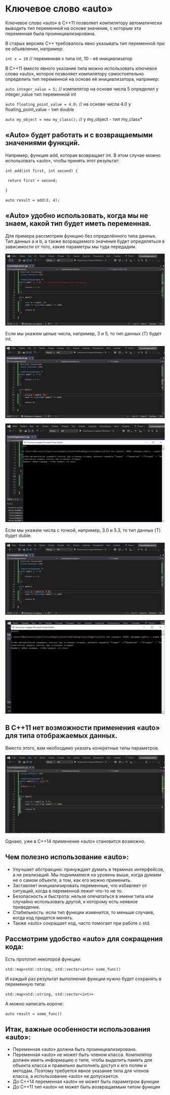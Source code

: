 # Ключевое слово «auto»

Ключевое слово «auto» в C++11 позволяет компилятору автоматически выводить тип переменной на основе значения, с которым эта переменная была проинициализирована.

В старых версиях C++ требовалось явно указывать тип переменной при ее объявлении, например:

`int x = 10` // переменная x типа int, 10 - её инициализатор 

В C++11 вместо явного указания типа можно использовать ключевое слово «auto», которое позволяет компилятору самостоятельно определить тип переменной на основе её инициализатора, например:

`auto integer_value = 5;` // компилятор на основе числа 5 определил у integer_value тип переменной int 


`auto floating_point_value = 4.0;` // на основе числа 4.0 у floating_point_value - тип double


`auto my_object = new my_class();` // у my_object - тип my_class*


## «Auto» будет работать и с возвращаемыми значениями функций. 


Например, функция add, которая возвращает int. В этом случае можно использовать «auto», чтобы принять этот результат:

`int add(int first, int second) {`


   ` return first + second;`

   
`}`


`auto result = add(3, 4);`


## «Auto» удобно использовать, когда мы не знаем, какой тип будет иметь переменная.


Для примера рассмотрим функцию без определённого типа данных. 
Тип данных a и b, а также возращаемого значения будет определяться в зависимости от того, какие параметры мы туда передадим.

![Image alt](https://github.com/netology-code/cppl-homeworks/blob/main/common/5.PNG)


Если мы укажем целые числа, например, 3 и 5, то тип данных (T) будет int.

![Image alt](https://github.com/netology-code/cppl-homeworks/blob/main/common/8.PNG)

![Image alt](https://github.com/netology-code/cppl-homeworks/blob/main/common/7.PNG)


Если мы укажем числа с точкой, например, 3.0 и 5.3, то тип данных (T) будет duble.

![Image alt](https://github.com/netology-code/cppl-homeworks/blob/main/common/9.PNG)

![Image alt](https://github.com/netology-code/cppl-homeworks/blob/main/common/10.PNG)


## В C++11 нет возможности применения «auto» для типа отображаемых данных.


Вместо этого, вам необходимо указать конкретные типы параметров.

![Image alt](https://github.com/netology-code/cppl-homeworks/blob/main/common/63PNG.PNG)


Однако, уже в C++14 применение «auto» становится возможно.

## Чем полезно использование «auto»:

- Улучшает абстракцию: принуждает думать в терминах интерфейсов, а не реализаций. Мы поднимаемся на уровень выше, когда думаем не о самом объекте, а том, как его можно применить.
- Заставляет инициализировать переменные, что избавляет от ситуаций, когда в переменной лежит что-то не то.
- Безопасность и быстрота: нельзя опечататься в имени типа или случайно использовать другой, к которому есть неявное приведение.
- Стабильность: если тип функции изменится, то меньше случаев, когда код придется менять.
- Также «auto» сокращает код, часто помогает при работе с std.

## Рассмотрим удобство «auto» для сокращения кода: 

Есть прототип некоторой функции:

`std::map<std::string, std::vector<int>> some_func()` 

И каждый раз результат выполнения функции нужно будет сохранять в переменную типа:

`std::map<std::string, std::vector<int>>`

А можно написать короче:

`auto result = some_func()` 

## Итак, важные особенности использования «auto»:

- Переменная «auto» должна быть проинициализирована.
- Переменная «auto» не может быть членом класса. Компилятор должен иметь информацию о типе, чтобы выделить память для объекта класса и правильно выполнять доступ к его полям и методам. Поэтому требуется явное указание типа для членов класса, а использование «auto» не допускается.
- До С++14 переменная «auto» не может быть параметром функции
- До С++11 тип «auto» не может быть возвращаемым типом функции 
